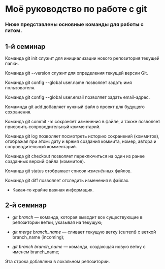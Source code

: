 # Моё руководство по работе с git

### Ниже представлены основные команды для работы с гитом.

## 1-й семинар
Команда git init служит для инициализации нового репозитория текущей папки.

Команда git --version служит для определения текущей версии Git.

Команда git config --global user.name позволяет задать имя пользователя.

Команда git config --global user.email позволяет задать email-адрес.

Комамнда git add добавляет нужный файл в проект для будущего сохранения.

Команда git commit -m сохраняет изменения в файле, а также позволяет присвоить сопроводительный комментарий.

Команда git log позволяет посмотреть историю сохранений (коммитов), отображая при этом: дату и время создания коммита, номер, автора и сопроводительный комментарий.

Команда git checkout позволяет переключиться на один из ранее созданных версий файла (коммитов).

Команда git status отображает список изменённых файлов.

Команда git diff позволяет отследить изменения в файлах.

* Какая-то крайне важная информация.

## 2-й семинар

* *git branch* — команда, которая выводит все существующие в репозитории ветки, указывая на текущую;

* *git merge branch_name* — сливает текущую ветку (current) с веткой branch_name (incoming);

* *git branch branch_name* — команда, создающая новую ветку с именем branch_name;

Эта строка добавлена в локальном репозитории.